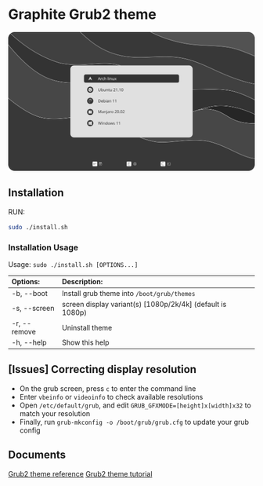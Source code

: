 # Graphite Grub2 theme

![preview](preview.svg?raw=true)

## Installation

RUN:

```sh
sudo ./install.sh
```

### Installation Usage

Usage:  `sudo ./install.sh [OPTIONS...]`

|  Options:              | Description: |
|:-----------------------|:-------------|
| -b, --boot             | Install grub theme into `/boot/grub/themes` |
| -s, --screen           | screen display variant(s) [1080p/2k/4k] (default is 1080p) |
| -r, --remove           | Uninstall theme |
| -h, --help             | Show this help |

## [Issues] Correcting display resolution
 - On the grub screen, press `c` to enter the command line
 - Enter `vbeinfo` or `videoinfo` to check available resolutions
 - Open `/etc/default/grub`, and edit `GRUB_GFXMODE=[height]x[width]x32` to match your resolution
 - Finally, run `grub-mkconfig -o /boot/grub/grub.cfg` to update your grub config

## Documents
[Grub2 theme reference](http://wiki.rosalab.ru/en/index.php/Grub2_theme_/_reference)
[Grub2 theme tutorial](http://wiki.rosalab.ru/en/index.php/Grub2_theme_tutorial)

